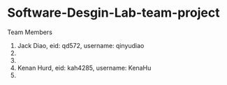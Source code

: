 # Software-Desgin-Lab-team-project

Team Members
  1. Jack Diao, eid: qd572, username: qinyudiao
  2.
  3.
  4. Kenan Hurd, eid: kah4285, username: KenaHu
  5.
